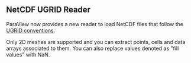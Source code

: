 ## NetCDF UGRID Reader

ParaView now provides a new reader to load NetCDF files that follow the [UGRID conventions](https://ugrid-conventions.github.io/ugrid-conventions/).

Only 2D meshes are supported and you can extract points, cells and data arrays associated to them.
You can also replace values denoted as "fill values" with NaN.
